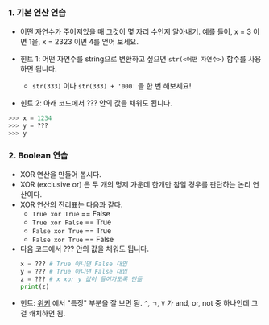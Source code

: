 

### 1. 기본 연산 연습 

- 어떤 자연수가 주어져있을 때 그것이 몇 자리 수인지 알아내기. 예를 들어, x = 3 이면 1을, x = 2323 이면 4를 얻어 보세요.
  
- 힌트 1: 어떤 자연수를 string으로 변환하고 싶으면 `str(<어떤 자연수>)` 함수를 사용하면 됩니다.
  + `str(333)` 이나 `str(333) + '000'` 을 한 번 해보세요!
- 힌트 2: 아래 코드에서 ??? 안의 값을 채워도 됩니다.

```python
>>> x = 1234
>>> y = ???
>>> y
```



### 2. Boolean 연습

- XOR 연산을 만들어 봅시다.
- XOR (exclusive or) 은 두 개의 명제 가운데 한개만 참일 경우를 판단하는 논리 연산이다. 
- XOR 연산의 진리표는 다음과 같다.
  - `True xor True` == False
  - `True xor False` == True
  - `False xor True` == True
  - `False xor True` == False
- 다음 코드에서 ??? 안의 값을 채워도 됩니다.
  ```python
  x = ??? # True 아니면 False 대입
  y = ??? # True 아니면 False 대입
  z = ??? # x xor y 값이 들어가도록 만듦
  print(z)
  ```
- 힌트: [위키](https://ko.wikipedia.org/wiki/배타적_논리합) 에서 "특징" 부분을 잘 보면 됨. `^`, `ㄱ`, `V` 가 and, or, not 중 하나인데 그걸 캐치하면 됨.